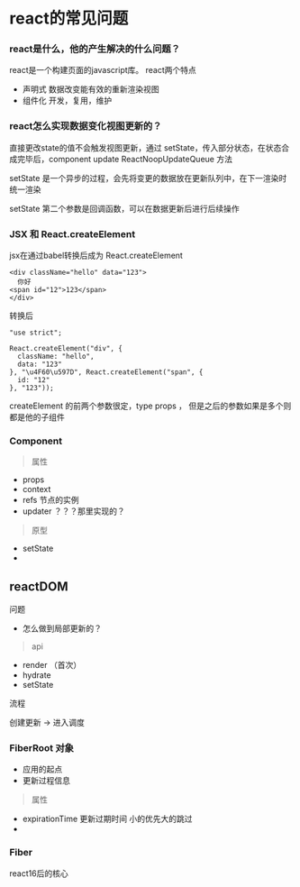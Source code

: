# react的常见问题

### react是什么，他的产生解决的什么问题？

react是一个构建页面的javascript库。
react两个特点 
- 声明式 数据改变能有效的重新渲染视图
- 组件化 开发，复用，维护

### react怎么实现数据变化视图更新的？

直接更改state的值不会触发视图更新，通过 setState，传入部分状态，在状态合成完毕后，component update ReactNoopUpdateQueue 方法

setState 是一个异步的过程，会先将变更的数据放在更新队列中，在下一渲染时统一渲染

setState 第二个参数是回调函数，可以在数据更新后进行后续操作

### JSX 和 React.createElement

jsx在通过babel转换后成为 React.createElement

```
<div className="hello" data="123">
  你好
<span id="12">123</span>
</div>
```
转换后
```
"use strict";

React.createElement("div", {
  className: "hello",
  data: "123"
}, "\u4F60\u597D", React.createElement("span", {
  id: "12"
}, "123"));
```

createElement 的前两个参数很定，type props ， 但是之后的参数如果是多个则都是他的子组件

### Component

> 属性
- props
- context
- refs 节点的实例
- updater ？？？那里实现的？

> 原型

- setState
- 


## reactDOM

问题

- 怎么做到局部更新的？

> api
- render （首次）
- hydrate
- setState


流程

创建更新 -> 进入调度


### FiberRoot 对象

- 应用的起点
- 更新过程信息

> 属性

- expirationTime 更新过期时间 小的优先大的跳过
- 


### Fiber

react16后的核心



